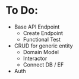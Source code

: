 # To Do:
- Base API Endpoint
  - Create Endpoint
  - Functional Test
- CRUD for generic entity
  - Domain Model
  - Interactor
  - Connect DB / EF
- Auth